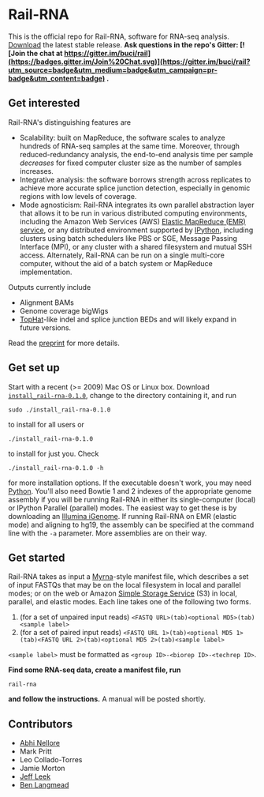 Rail-RNA
====

This is the official repo for Rail-RNA, software for RNA-seq analysis. [Download](https://github.com/buci/rail/releases/download/v0.1.0/install_rail-rna-0.1.0) the latest stable release. **Ask questions in the repo's Gitter: [![Join the chat at https://gitter.im/buci/rail](https://badges.gitter.im/Join%20Chat.svg)](https://gitter.im/buci/rail?utm_source=badge&utm_medium=badge&utm_campaign=pr-badge&utm_content=badge) .**

Get interested
-----
Rail-RNA's distinguishing features are
* Scalability: built on MapReduce, the software scales to analyze hundreds of RNA-seq samples at the same time. Moreover, through reduced-redundancy analysis, the end-to-end analysis time per sample *decreases* for fixed computer cluster size as the number of samples increases.
* Integrative analysis: the software borrows strength across replicates to achieve more accurate splice junction detection, especially in genomic regions with low levels of coverage.
* Mode agnosticism: Rail-RNA integrates its own parallel abstraction layer that allows it to be run in various distributed computing environments, including the Amazon Web Services (AWS) [Elastic MapReduce (EMR) service](http://aws.amazon.com/elasticmapreduce/), or any distributed environment supported by [IPython](http://ipython.org/), including clusters using batch schedulers like PBS or SGE, Message Passing Interface (MPI), or any cluster with a shared filesystem and mutual SSH access. Alternately, Rail-RNA can be run on a single multi-core computer, without the aid of a batch system or MapReduce implementation.

Outputs currently include
* Alignment BAMs
* Genome coverage bigWigs
* [TopHat](http://ccb.jhu.edu/software/tophat/index.shtml)-like indel and splice junction BEDs
and will likely expand in future versions.

Read the [preprint](https://youtu.be/6ZPZUtE6RgA) for more details.

Get set up
-----
Start with a recent (>= 2009) Mac OS or Linux box. Download [`install_rail-rna-0.1.0`](https://github.com/buci/rail/releases/download/v0.1.0/install_rail-rna-0.1.0), change to the directory containing it, and run
```
sudo ./install_rail-rna-0.1.0
```
to install for all users or
```
./install_rail-rna-0.1.0
```
to install for just you. Check
```
./install_rail-rna-0.1.0 -h
```
for more installation options. If the executable doesn't work, you may need [Python](http://www.python.org). You'll also need Bowtie 1 and 2 indexes of the appropriate genome assembly if you will be running Rail-RNA in either its single-computer (local) or IPython Parallel (parallel) modes. The easiest way to get these is by downloading an [Illumina iGenome](http://support.illumina.com/sequencing/sequencing_software/igenome.html). If running Rail-RNA on EMR (elastic mode) and aligning to hg19, the assembly can be specified at the command line with the `-a` parameter. More assemblies are on their way.

Get started
-----
Rail-RNA takes as input a [Myrna](http://bowtie-bio.sourceforge.net/myrna/)-style manifest file, which describes a set of input FASTQs that may be on the local filesystem in local and parallel modes; or on the web or Amazon [Simple Storage Service](http://aws.amazon.com/s3/) (S3) in local, parallel, and elastic modes. Each line takes one of the following two forms.

1. (for a set of unpaired input reads) `<FASTQ URL>(tab)<optional MD5>(tab)<sample label>`
2. (for a set of paired input reads) `<FASTQ URL 1>(tab)<optional MD5 1>(tab)<FASTQ URL 2>(tab)<optional MD5 2>(tab)<sample label>`

`<sample label>` must be formatted as `<group ID>-<biorep ID>-<techrep ID>`.

**Find some RNA-seq data, create a manifest file, run**
```
rail-rna
```
**and follow the instructions.** A manual will be posted shortly.

Contributors
-----
* [Abhi Nellore]
* Mark Pritt
* Leo Collado-Torres
* Jamie Morton
* [Jeff Leek]
* [Ben Langmead]

[Abhi Nellore]: https://scholar.google.com/citations?user=XxPWj5oAAAAJ&hl=en
[Leo Collado-Torres]: https://github.com/lcolladotor
[Ben Langmead]: http://www.cs.jhu.edu/~langmea/index.shtml
[Jeff Leek]: http://www.biostat.jhsph.edu/~jleek/
